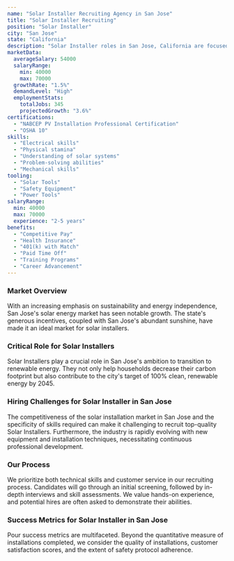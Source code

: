 ```yaml
---
name: "Solar Installer Recruiting Agency in San Jose"
title: "Solar Installer Recruiting"
position: "Solar Installer"
city: "San Jose"
state: "California"
description: "Solar Installer roles in San Jose, California are focused on installing, maintaining, and repairing solar panel systems on rooftops or other structures."
marketData:
  averageSalary: 54000
  salaryRange:
    min: 40000
    max: 70000
  growthRate: "1.5%"
  demandLevel: "High"
  employmentStats:
    totalJobs: 345
    projectedGrowth: "3.6%"
certifications:
  - "NABCEP PV Installation Professional Certification"
  - "OSHA 10"
skills:
  - "Electrical skills"
  - "Physical stamina"
  - "Understanding of solar systems"
  - "Problem-solving abilities"
  - "Mechanical skills"
tooling:
  - "Solar Tools"
  - "Safety Equipment"
  - "Power Tools"
salaryRange:
  min: 40000
  max: 70000
  experience: "2-5 years"
benefits:
  - "Competitive Pay"
  - "Health Insurance"
  - "401(k) with Match"
  - "Paid Time Off"
  - "Training Programs"
  - "Career Advancement"
---
```


### Market Overview
With an increasing emphasis on sustainability and energy independence, San Jose's solar energy market has seen notable growth. The state's generous incentives, coupled with San Jose's abundant sunshine, have made it an ideal market for solar installers.

### Critical Role for Solar Installers
Solar Installers play a crucial role in San Jose's ambition to transition to renewable energy. They not only help households decrease their carbon footprint but also contribute to the city's target of 100% clean, renewable energy by 2045.

### Hiring Challenges for Solar Installer in San Jose
The competitiveness of the solar installation market in San Jose and the specificity of skills required can make it challenging to recruit top-quality Solar Installers. Furthermore, the industry is rapidly evolving with new equipment and installation techniques, necessitating continuous professional development.

### Our Process
We prioritize both technical skills and customer service in our recruiting process. Candidates will go through an initial screening, followed by in-depth interviews and skill assessments. We value hands-on experience, and potential hires are often asked to demonstrate their abilities.

### Success Metrics for Solar Installer in San Jose
Pour success metrics are multifaceted. Beyond the quantitative measure of installations completed, we consider the quality of installations, customer satisfaction scores, and the extent of safety protocol adherence.